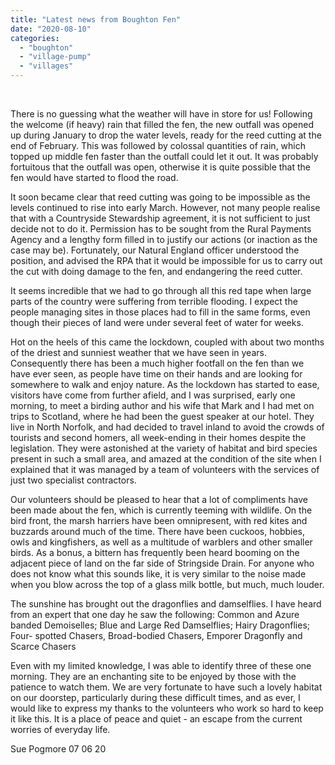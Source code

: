 ```yaml
---
title: "Latest news from Boughton Fen"
date: "2020-08-10"
categories: 
  - "boughton"
  - "village-pump"
  - "villages"
---
```


 

There is no guessing what the weather will have in store for us! Following the welcome (if heavy) rain that filled the fen, the new outfall was opened up during January to drop the water levels, ready for the reed cutting at the end of February. This was followed by colossal quantities of rain, which topped up middle fen faster than the outfall could let it out. It was probably fortuitous that the outfall was open, otherwise it is quite possible that the fen would have started to flood the road.

It soon became clear that reed cutting was going to be impossible as the levels continued to rise into early March. However, not many people realise that with a Countryside Stewardship agreement, it is not sufficient to just decide not to do it. Permission has to be sought from the Rural Payments Agency and a lengthy form filled in to justify our actions (or inaction as the case may be). Fortunately, our Natural England officer understood the position, and advised the RPA that it would be impossible for us to carry out the cut with doing damage to the fen, and endangering the reed cutter.

It seems incredible that we had to go through all this red tape when large parts of the country were suffering from terrible flooding. I expect the people managing sites in those places had to fill in the same forms, even though their pieces of land were under several feet of water for weeks.

Hot on the heels of this came the lockdown, coupled with about two months of the driest and sunniest weather that we have seen in years. Consequently there has been a much higher footfall on the fen than we have ever seen, as people have time on their hands and are looking for somewhere to walk and enjoy nature. As the lockdown has started to ease, visitors have come from further afield, and I was surprised, early one morning, to meet a birding author and his wife that Mark and I had met on trips to Scotland, where he had been the guest speaker at our hotel. They live in North Norfolk, and had decided to travel inland to avoid the crowds of tourists and second homers, all week-ending in their homes despite the legislation. They were astonished at the variety of habitat and bird species present in such a small area, and amazed at the condition of the site when I explained that it was managed by a team of volunteers with the services of just two specialist contractors.

Our volunteers should be pleased to hear that a lot of compliments have been made about the fen, which is currently teeming with wildlife. On the bird front, the marsh harriers have been omnipresent, with red kites and buzzards around much of the time. There have been cuckoos, hobbies, owls and kingfishers, as well as a multitude of warblers and other smaller birds. As a bonus, a bittern has frequently been heard booming on the adjacent piece of land on the far side of Stringside Drain. For anyone who does not know what this sounds like, it is very similar to the noise made when you blow across the top of a glass milk bottle, but much, much louder.

The sunshine has brought out the dragonflies and damselflies. I have heard from an expert that one day he saw the following: Common and Azure banded Demoiselles; Blue and Large Red Damselflies; Hairy Dragonflies; Four- spotted Chasers, Broad-bodied Chasers, Emporer Dragonfly and Scarce Chasers

Even with my limited knowledge, I was able to identify three of these one morning. They are an enchanting site to be enjoyed by those with the patience to watch them. We are very fortunate to have such a lovely habitat on our doorstep, particularly during these difficult times, and as ever, I would like to express my thanks to the volunteers who work so hard to keep it like this. It is a place of peace and quiet - an escape from the current worries of everyday life.

Sue Pogmore 07 06 20
